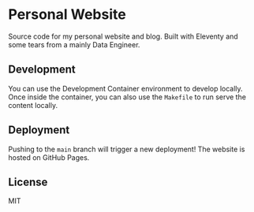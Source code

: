 # Personal Website

Source code for my personal website and blog. Built with Eleventy and some tears from a mainly Data Engineer.

## Development

You can use the Development Container environment to develop locally. Once inside the container, you can also use the `Makefile` to run serve the content locally.

## Deployment

Pushing to the `main` branch will trigger a new deployment! The website is hosted on GitHub Pages.

## License

MIT
